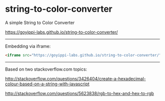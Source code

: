 # string-to-color-converter
A simple String to Color Converter

https://goyippi-labs.github.io/string-to-color-converter/

---

Embedding via iframe:

```html
<iframe src="https://goyippi-labs.github.io/string-to-color-converter/" width="100%" height="440" frameborder="0"></iframe>
```

---

Based on two stackoverflow.com topics:

http://stackoverflow.com/questions/3426404/create-a-hexadecimal-colour-based-on-a-string-with-javascript

http://stackoverflow.com/questions/5623838/rgb-to-hex-and-hex-to-rgb
